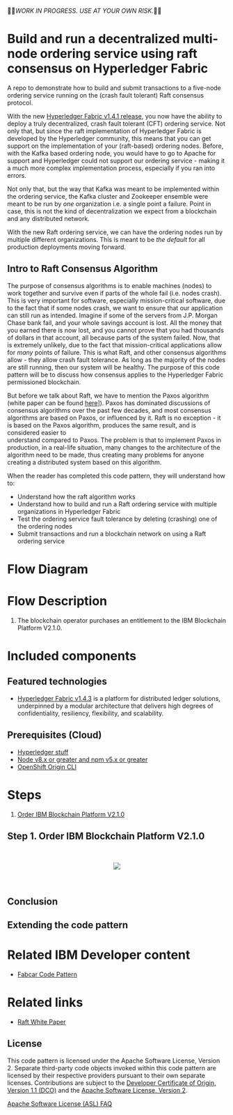  🚧🚨*WORK IN PROGRESS. USE AT YOUR OWN RISK.*🚧🚨

# Build and run a decentralized multi-node ordering service using raft consensus on Hyperledger Fabric
A repo to demonstrate how to build and submit transactions to a five-node ordering service running 
on the (crash fault tolerant) Raft consensus protocol.

With the new [Hyperledger Fabric v1.4.1 release](https://hyperledger-fabric.readthedocs.io/en/release-1.4/whatsnew.html), you now have the ability to deploy a truly decentralized, crash fault tolerant (CFT) ordering service. Not only that, but since the raft implementation of Hyperledger Fabric is developed by the 
Hyperledger community, this means that you can get support on the implementation of your (raft-based) ordering nodes. Before, 
with the Kafka based ordering node, you would have to go to Apache for support 
and Hyperledger could not support our ordering service - making it a much more 
complex implementation process, especially if you ran into errors.

Not only that, but the way that Kafka was meant to be implemented within the ordering service, the Kafka cluster and Zookeeper ensemble were meant to be run by *one* organization i.e. a single point a failure. Point in case, this is not the kind of decentralization we expect from a blockchain and any distributed network.

With the new Raft ordering service, we can have the ordering nodes run by 
multiple different organizations. This is meant to be *the default* for all
production deployments moving forward. 

## Intro to Raft Consensus Algorithm
The purpose of consensus algorithms is to enable machines (nodes) to work together and survive even if 
parts of the whole fail (i.e. nodes crash). This is very important for software, especially mission-critical software, due to the fact that if some nodes crash, we want to ensure that our application can still run 
as intended. Imagine if some of the servers from J.P. Morgan Chase bank fail, and your whole savings account is lost. All the money that you earned there is now lost, and you cannot prove that you had thousands of dollars in that account, all because parts of the system failed. Now, that is extremely unlikely, due to 
the fact that mission-critical applications allow for *many* points of failure. This is what Raft, and other consensus algorithms allow - they allow crash fault tolerance. As long as the majority of the nodes are still running, then our system will be healthy. The purpose of this code pattern will be to discuss how consensus applies to the Hyperledger Fabric permissioned blockchain. 

But before we talk about Raft, we have to mention the Paxos algorithm (white paper can be found [here](https://lamport.azurewebsites.net/pubs/paxos-simple.pdf)]). Paxos has dominated discussions of consensus 
algorithms over the past few decades, and most consensus algorithms are based on Paxos, or influenced by it. 
Raft is no exception - it is based on the Paxos algorithm, produces the same result, and is considered easier to  
understand compared to Paxos. The problem is that to implement Paxos in production, in a real-life situation,
many changes to the architecture of the algorithm need to be made, thus creating many problems for anyone
creating a distributed system based on this algorithm.







When the reader has completed this code pattern, they will understand how to:

* Understand how the raft algorithm works
* Understand how to build and run a Raft ordering service with multiple organizations in Hyperledger Fabric
* Test the ordering service fault tolerance by deleting (crashing) one of the ordering nodes 
* Submit transactions and run a blockchain network on using a Raft ordering service

# Flow Diagram
<!-- <br>
<p align="center">
  <img src="images/archDiagram.png">
</p>
<br> -->

# Flow Description
1. The blockchain operator purchases an entitlement to the IBM Blockchain Platform V2.1.0.
<!-- 2. The blockchain operator deploys the IBM Blockchain Platform (which is running the latest Hyperledger Fabric version) onto
a Red Hat OpenShift cluster. The operator creates a network onto the IBM Blockchain platform, eventually installing and instantiating the Fabcar smart contract on the network.
3. The Node.js application server uses the Fabric SDK to interact with the deployed network on IBM Blockchain Platform and creates APIs for a web client.
4. The Angular client uses the Node.js Fabric SDK to interact with the network.
5. The User interacts with the Fabcar Angular web application to update and query the blockchain state. -->

# Included components

## Featured technologies
+ [Hyperledger Fabric v1.4.3](https://hyperledger-fabric.readthedocs.io) is a platform for distributed ledger solutions, underpinned by a modular architecture that delivers high degrees of confidentiality, resiliency, flexibility, and scalability.

## Prerequisites (Cloud)

  - [Hyperledger stuff](https://tinyurl.com/y4mzxow5)
  - [Node v8.x or greater and npm v5.x or greater](https://nodejs.org/en/download)
  - [OpenShift Origin CLI](https://cloud.ibm.com/docs/openshift?topic=openshift-openshift-cli#cli_oc)

# Steps
1. [Order IBM Blockchain Platform V2.1.0](#step-1-Order-IBM-Blockchain-Platform-V2.1.0)


## Step 1. Order IBM Blockchain Platform V2.1.0 

<br>
<p align="center">
  <img src="https://i.imgur.com/MeRlEuv.gif">
</p>
<br>

## Conclusion


## Extending the code pattern


# Related IBM Developer content
* [Fabcar Code Pattern](https://github.com/IBM/fabcar-blockchain-sample)

# Related links
* [Raft White Paper](https://raft.github.io/raft.pdf)


## License
This code pattern is licensed under the Apache Software License, Version 2. Separate third-party code objects invoked within this code pattern are licensed by their respective providers pursuant to their own separate licenses. Contributions are subject to the [Developer Certificate of Origin, Version 1.1 (DCO)](https://developercertificate.org/) and the [Apache Software License, Version 2](https://www.apache.org/licenses/LICENSE-2.0.txt).

[Apache Software License (ASL) FAQ](https://www.apache.org/foundation/license-faq.html#WhatDoesItMEAN)
 

